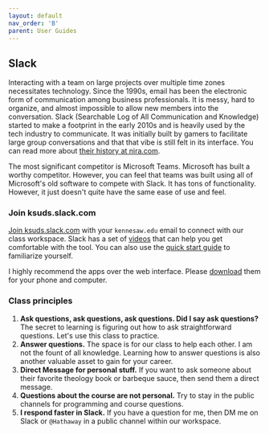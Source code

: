 ```yaml
---
layout: default
nav_order: 'B'
parent: User Guides
---
```


## Slack 

Interacting with a team on large projects over multiple time zones necessitates technology.  Since the 1990s, email has been the electronic form of communication among business professionals.  It is messy, hard to organize, and almost impossible to allow new members into the conversation.  Slack (Searchable Log of All Communication and Knowledge) started to make a footprint in the early 2010s and is heavily used by the tech industry to communicate. It was initially built by gamers to facilitate large group conversations and that that vibe is still felt in its interface. You can read more about [their history at nira.com](https://nira.com/slack-history/).

The most significant competitor is Microsoft Teams.  Microsoft has built a worthy competitor.  However, you can feel that teams was built using all of Microsoft's old software to compete with Slack.  It has tons of functionality.  However, it just doesn't quite have the same ease of use and feel.

### Join ksuds.slack.com

[Join ksuds.slack.com](https://join.slack.com/t/ksuds/signup) with your `kennesaw.edu` email to connect with our class workspace. Slack has a set of [videos](https://slack.com/help/articles/360059976673-Slack-video-tutorials) that can help you get comfortable with the tool. You can also use the [quick start guide](https://slack.com/help/articles/360059928654-How-to-use-Slack--your-quick-start-guide) to familiarize yourself.

I highly recommend the apps over the web interface.  Please [download](https://slack.com/downloads/) them for your phone and computer.

### Class principles

1. __Ask questions, ask questions, ask questions.  Did I say ask questions?__ The secret to learning is figuring out how to ask straightforward questions.  Let's use this class to practice.
2. __Answer questions.__ The space is for our class to help each other.  I am not the fount of all knowledge.  Learning how to answer questions is also another valuable asset to gain for your career.
3. __Direct Message for personal stuff.__ If you want to ask someone about their favorite theology book or barbeque sauce, then send them a direct message. 
4. __Questions about the course are not personal.__ Try to stay in the public channels for programming and course questions.  
5. __I respond faster in Slack.__ If you have a question for me, then DM me on Slack or `@Hathaway` in a public channel within our workspace. 

